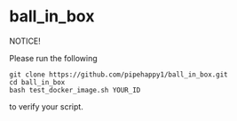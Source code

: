 # ball_in_box

NOTICE!

Please run the following

    git clone https://github.com/pipehappy1/ball_in_box.git
    cd ball_in_box
    bash test_docker_image.sh YOUR_ID
    
to verify your script.


